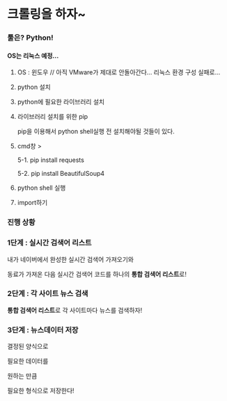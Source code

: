 # 크롤링을 하자~

### 툴은? Python! 

#### 	OS는 리눅스 예정...

1. OS : 윈도우 // 아직 VMware가 제대로 안돌아간다... 리눅스 환경 구성 실패로...

2. python 설치

3. python에 필요한 라이브러리 설치

4. 라이브러리 설치를 위한 pip

   pip을 이용해서 python shell실행 전 설치해야될 것들이 있다.

   

5. cmd창 > 

   5-1. pip install requests

   5-2. pip install  BeautifulSoup4

6. python shell 실행

7. import하기




### 진행 상황

### 1단계 : 실시간 검색어 리스트

내가 네이버에서 완성한 실시간 검색어 가져오기와 

동료가 가져온 다음 실시간 검색어 코드를 하나의 **통합 검색어 리스트**로!



### 2단계 :  각 사이트 뉴스 검색

**통합 검색어 리스트**로 각 사이트마다 뉴스를 검색하자!



### 3단계 : 뉴스데이터 저장

결정된 양식으로

필요한 데이터를

원하는 만큼

필요한 형식으로 저장한다!





